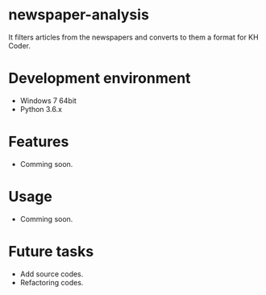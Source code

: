 # newspaper-analysis
It filters articles from the newspapers and converts to them a format for KH Coder.

# Development environment
+ Windows 7 64bit
+ Python 3.6.x

# Features
+ Comming soon.

# Usage
+ Comming soon.

# Future tasks
+ Add source codes.
+ Refactoring codes.
